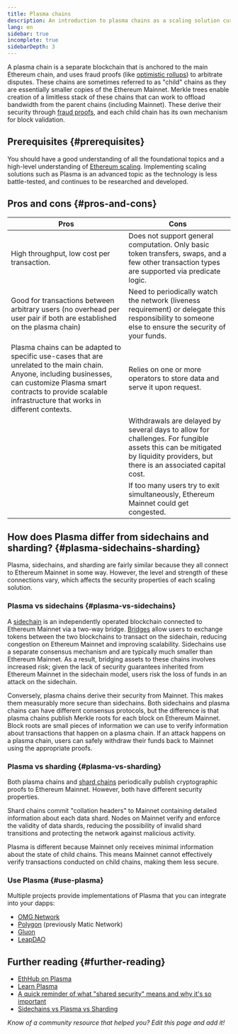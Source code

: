 ```yaml
---
title: Plasma chains
description: An introduction to plasma chains as a scaling solution currently utilized by the Ethereum community.
lang: en
sidebar: true
incomplete: true
sidebarDepth: 3
---
```


A plasma chain is a separate blockchain that is anchored to the main Ethereum chain, and uses fraud proofs (like [optimistic rollups](/developers/docs/scaling/optimistic-rollups/)) to arbitrate disputes. These chains are sometimes referred to as "child" chains as they are essentially smaller copies of the Ethereum Mainnet. Merkle trees enable creation of a limitless stack of these chains that can work to offload bandwidth from the parent chains (including Mainnet). These derive their security through [fraud proofs](/glossary/#fraud-proof), and each child chain has its own mechanism for block validation.

## Prerequisites {#prerequisites}

You should have a good understanding of all the foundational topics and a high-level understanding of [Ethereum scaling](/developers/docs/scaling/). Implementing scaling solutions such as Plasma is an advanced topic as the technology is less battle-tested, and continues to be researched and developed.

## Pros and cons {#pros-and-cons}

| Pros                                                                                                                  | Cons                                                                                                                                                                        |
| --------------------------------------------------------------------------------------------------------------------- | --------------------------------------------------------------------------------------------------------------------------------------------------------------------------- |
| High throughput, low cost per transaction.                                                                            | Does not support general computation. Only basic token transfers, swaps, and a few other transaction types are supported via predicate logic.                               |
| Good for transactions between arbitrary users (no overhead per user pair if both are established on the plasma chain) | Need to periodically watch the network (liveness requirement) or delegate this responsibility to someone else to ensure the security of your funds.                         |
|  Plasma chains can be adapted to specific use-cases that are unrelated to the main chain. Anyone, including businesses, can customize Plasma smart contracts to provide scalable infrastructure that works in different contexts.                                                       | Relies on one or more operators to store data and serve it upon request.                                                                                              |
|                                                                                                                        | Withdrawals are delayed by several days to allow for challenges. For fungible assets this can be mitigated by liquidity providers, but there is an associated capital cost. |
|                                                                                                                        | If too many users try to exit simultaneously, Ethereum Mainnet could get congested. | 

## How does Plasma differ from sidechains and sharding? {#plasma-sidechains-sharding}

Plasma, sidechains, and sharding are fairly similar because they all connect to Ethereum Mainnet in some way. However, the level and strength of these connections vary, which affects the security properties of each scaling solution. 

### Plasma vs sidechains {#plasma-vs-sidechains}

A [sidechain](/developers/docs/scaling/sidechains/) is an independently operated blockchain connected to Ethereum Mainnet via a two-way bridge. [Bridges](/bridges/) allow users to exchange tokens between the two blockchains to transact on the sidechain, reducing congestion on Ethereum Mainnet and improving scalability.
Sidechains use a separate consensus mechanism and are typically much smaller than Ethereum Mainnet. As a result, bridging assets to these chains involves increased risk; given the lack of security guarantees inherited from Ethereum Mainnet in the sidechain model, users risk the loss of funds in an attack on the sidechain.

Conversely, plasma chains derive their security from Mainnet. This makes them measurably more secure than sidechains.  Both sidechains and plasma chains can have different consensus protocols, but the difference is that plasma chains publish Merkle roots for each block on Ethereum Mainnet. Block roots are small pieces of information we can use to verify information about transactions that happen on a plasma chain. If an attack happens on a plasma chain, users can safely withdraw their funds back to Mainnet using the appropriate proofs. 

### Plasma vs sharding {#plasma-vs-sharding}

Both plasma chains and [shard chains](/upgrades/shard-chains/) periodically publish cryptographic proofs to Ethereum Mainnet. However, both have different security properties. 

Shard chains commit "collation headers" to Mainnet containing detailed information about each data shard. Nodes on Mainnet verify and enforce the validity of data shards, reducing the possibility of invalid shard transitions and protecting the network against malicious activity.  

Plasma is different because Mainnet only receives minimal information about the state of child chains. This means Mainnet cannot effectively verify transactions conducted on child chains, making them less secure. 

### Use Plasma {#use-plasma}

Multiple projects provide implementations of Plasma that you can integrate into your dapps:

- [OMG Network](https://omg.network/)
- [Polygon](https://polygon.technology/) (previously Matic Network)
- [Gluon](https://gluon.network/)
- [LeapDAO](https://ipfs.leapdao.org/)

## Further reading {#further-reading}

- [EthHub on Plasma](https://docs.ethhub.io/ethereum-roadmap/layer-2-scaling/plasma/)
- [Learn Plasma](https://www.learnplasma.org/en/)
- [A quick reminder of what "shared security" means and why it's so important](https://old.reddit.com/r/ethereum/comments/sgd3zt/a_quick_reminder_of_what_shared_security_means/)
- [Sidechains vs Plasma vs Sharding](https://vitalik.ca/general/2019/06/12/plasma_vs_sharding.html)

_Know of a community resource that helped you? Edit this page and add it!_
